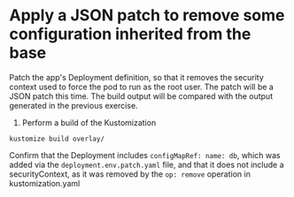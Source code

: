 # Apply a JSON patch to remove some configuration inherited from the base

Patch the app's Deployment definition, so that it removes the security context used to force the pod to run as the root user. The patch will be a JSON patch this time. The build output will be compared with the output generated in the previous exercise.

1.  Perform a build of the Kustomization

`kustomize build overlay/`

Confirm that the Deployment includes `configMapRef: name: db`, which was added via the `deployment.env.patch.yaml` file, and that it does not include a securityContext, as it was removed by the `op: remove` operation in kustomization.yaml
